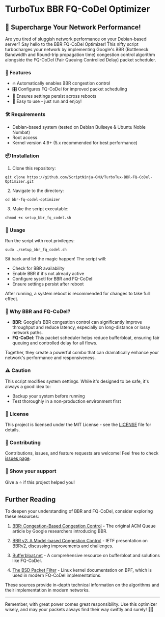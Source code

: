 # TurboTux BBR FQ-CoDel Optimizer

## 🚀 Supercharge Your Network Performance!

Are you tired of sluggish network performance on your Debian-based server? Say hello to the BBR FQ-CoDel Optimizer! This nifty script turbocharges your network by implementing Google's BBR (Bottleneck Bandwidth and Round-trip propagation time) congestion control algorithm alongside the FQ-CoDel (Fair Queuing Controlled Delay) packet scheduler.

### 🌟 Features

- 🔥 Automatically enables BBR congestion control
- 🎛️ Configures FQ-CoDel for improved packet scheduling
- 🔄 Ensures settings persist across reboots
- 🧰 Easy to use - just run and enjoy!

### 🛠️ Requirements

- Debian-based system (tested on Debian Bullseye & Ubuntu Noble Numbat)
- Root access
- Kernel version 4.9+ (5.x recommended for best performance)

### 📦 Installation

1. Clone this repository:

```
git clone https://github.com/ScriptNinja-GNU/TurboTux-BBR-FQ-CoDel-Optimizer.git
```

2. Navigate to the directory:
```
cd bbr-fq-codel-optimizer
```

3. Make the script executable:
```
chmod +x setup_bbr_fq_codel.sh
```
### 🚀 Usage

Run the script with root privileges:
```
sudo ./setup_bbr_fq_codel.sh
```

Sit back and let the magic happen! The script will:
- Check for BBR availability
- Enable BBR if it's not already active
- Configure sysctl for BBR and FQ-CoDel
- Ensure settings persist after reboot

After running, a system reboot is recommended for changes to take full effect.

### 🤔 Why BBR and FQ-CoDel?

- **BBR**: Google's BBR congestion control can significantly improve throughput and reduce latency, especially on long-distance or lossy network paths.
- **FQ-CoDel**: This packet scheduler helps reduce bufferbloat, ensuring fair queuing and controlled delay for all flows.

Together, they create a powerful combo that can dramatically enhance your network's performance and responsiveness.

### ⚠️ Caution

This script modifies system settings. While it's designed to be safe, it's always a good idea to:
- Backup your system before running
- Test thoroughly in a non-production environment first

### 📜 License

This project is licensed under the MIT License - see the [LICENSE](LICENSE) file for details.

### 🤝 Contributing

Contributions, issues, and feature requests are welcome! Feel free to check [issues page](https://github.com/ScriptNinja-GNU/TurboTux-BBR-FQ-CoDel-Optimizer/issues).

### 💖 Show your support

Give a ⭐️ if this project helped you!

## Further Reading

To deepen your understanding of BBR and FQ-CoDel, consider exploring these resources:

1. [BBR: Congestion-Based Congestion Control](https://queue.acm.org/detail.cfm?id=3022184) - The original ACM Queue article by Google researchers introducing BBR.

2. [BBR v2: A Model-based Congestion Control](https://datatracker.ietf.org/meeting/104/materials/slides-104-iccrg-an-update-on-bbr-00) - IETF presentation on BBRv2, discussing improvements and challenges.

5. [Bufferbloat.net](https://www.bufferbloat.net/projects/) - A comprehensive resource on bufferbloat and solutions like FQ-CoDel.

6. [The BSD Packet Filter](https://www.kernel.org/doc/html/latest/networking/filter.html) - Linux kernel documentation on BPF, which is used in modern FQ-CoDel implementations.

These sources provide in-depth technical information on the algorithms and their implementation in modern networks.

---

Remember, with great power comes great responsibility. Use this optimizer wisely, and may your packets always find their way swiftly and surely! 🚀🌐
